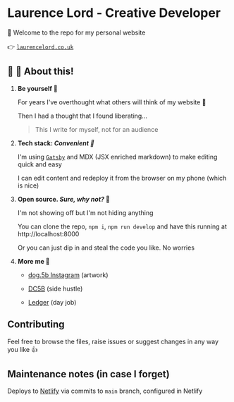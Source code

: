 # Laurence Lord - Creative Developer

👋 Welcome to the repo for my personal website 

👉 [`laurencelord.co.uk`](https://www.laurencelord.co.uk)

## 🚀 🌝 About this!

1.  **Be yourself 🤙**

    For years I've overthought what others will think of my website 🤔

    Then I had a thought that I found liberating...

    > This I write for myself, not for an audience

2.  **Tech stack: _Convenient 📱_**

    I'm using [`Gatsby`](https://www.gatsbyjs.com/) and MDX (JSX enriched markdown) to make editing quick and easy

    I can edit content and redeploy it from the browser on my phone (which is nice)

3.  **Open source. _Sure, why not?_ 🤗**

    I'm not showing off but I'm not hiding anything

    You can clone the repo, `npm i`, `npm run develop` and have this running at http://localhost:8000
    
    Or you can just dip in and steal the code you like. No worries
    

4.  **More me 🧶**

    - [dog.5b Instagram](https://www.instagram.com/dog.5b/) (artwork)

    - [DC5B](https://www.dc5b.com) (side hustle)

    - [Ledger](https://www.ledger.com) (day job)

## Contributing

Feel free to browse the files, raise issues or suggest changes in any way you like 👍

## Maintenance notes (in case I forget)

Deploys to [Netlify](https://app.netlify.com/teams/ll782/overview) via commits to `main` branch, 
configured in Netlify
